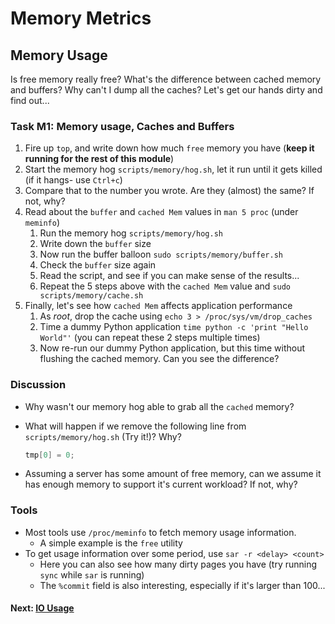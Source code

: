 # Memory Metrics

## Memory Usage

Is free memory really free? What's the difference between cached memory and buffers? Why can't I dump all the caches? Let's get our hands dirty and find out...

### Task M1: Memory usage, Caches and Buffers

1. Fire up `top`, and write down how much `free` memory you have (**keep it running for the rest of this module**)
2. Start the memory hog `scripts/memory/hog.sh`, let it run until it gets killed (if it hangs- use `Ctrl+c`)
3. Compare that to the number you wrote. Are they (almost) the same? If not, why?
4. Read about the `buffer` and `cached Mem`  values in `man 5 proc` (under `meminfo`)
	1. Run the memory hog `scripts/memory/hog.sh`
	2. Write down the `buffer` size
	3. Now run the buffer balloon `sudo scripts/memory/buffer.sh`
	4. Check the `buffer` size again
	5. Read the script, and see if you can make sense of the results...
	6. Repeat the 5 steps above with the `cached Mem` value and  `sudo scripts/memory/cache.sh`
5. Finally, let's see how `cached Mem` affects application performance
	1. As *root*, drop the cache using `echo 3 > /proc/sys/vm/drop_caches`
	2. Time a dummy Python application `time python -c 'print "Hello World"'` (you can repeat these 2 steps multiple times)
	3. Now re-run our dummy Python application, but this time without flushing the cached memory. Can you see the difference?

### Discussion

- Why wasn't our memory hog able to grab all the `cached` memory?
- What will happen if we remove the following line from `scripts/memory/hog.sh` (Try it!)? Why?

	```c
	tmp[0] = 0;
	```

- Assuming a server has some amount of free memory, can we assume it has enough memory to support it's current workload? If not, why?


### Tools

 - Most tools use `/proc/meminfo` to fetch memory usage information.
	 - A simple example is the `free` utility
 - To get usage information over some period, use `sar -r <delay> <count>`
	 - Here you can also see how many dirty pages you have (try running `sync` while `sar` is running)
	 - The `%commit` field is also interesting, especially if it's larger than 100...

#### Next: [IO Usage](io-usage.md)
